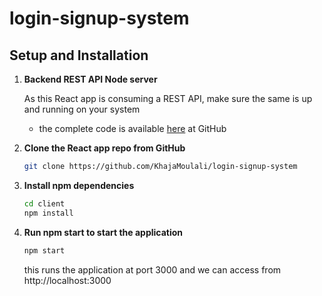 # login-signup-system

## Setup and Installation

1. **Backend REST API Node server**

   As this React app is consuming a REST API, make sure the same is up and running on your system
   - the complete code is available [here](https://github.com/KhajaMoulali/login-signup-system) at GitHub
  
2. **Clone the React app repo from GitHub**
   ```sh
   git clone https://github.com/KhajaMoulali/login-signup-system
   ```
3. **Install npm dependencies**
   ```sh
   cd client
   npm install
   ```
4. **Run npm start to start the application**
   ```sh
   npm start
   ```
   this runs the application at port 3000 and we can access from http://localhost:3000
